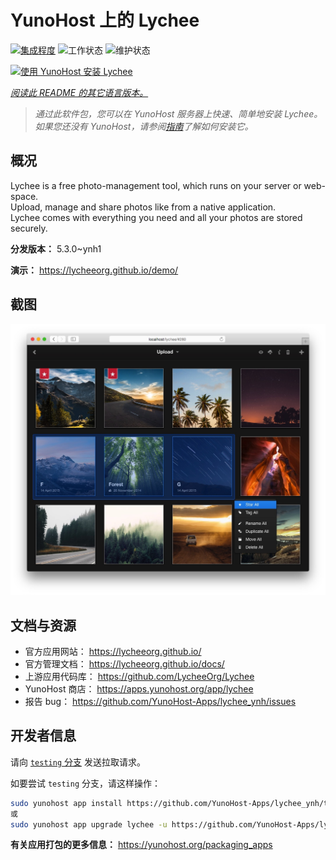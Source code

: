 <!--
注意：此 README 由 <https://github.com/YunoHost/apps/tree/master/tools/readme_generator> 自动生成
请勿手动编辑。
-->

# YunoHost 上的 Lychee

[![集成程度](https://dash.yunohost.org/integration/lychee.svg)](https://dash.yunohost.org/appci/app/lychee) ![工作状态](https://ci-apps.yunohost.org/ci/badges/lychee.status.svg) ![维护状态](https://ci-apps.yunohost.org/ci/badges/lychee.maintain.svg)

[![使用 YunoHost 安装 Lychee](https://install-app.yunohost.org/install-with-yunohost.svg)](https://install-app.yunohost.org/?app=lychee)

*[阅读此 README 的其它语言版本。](./ALL_README.md)*

> *通过此软件包，您可以在 YunoHost 服务器上快速、简单地安装 Lychee。*  
> *如果您还没有 YunoHost，请参阅[指南](https://yunohost.org/install)了解如何安装它。*

## 概况

Lychee is a free photo-management tool, which runs on your server or web-space.  
Upload, manage and share photos like from a native application.  
Lychee comes with everything you need and all your photos are stored securely.


**分发版本：** 5.3.0~ynh1

**演示：** <https://lycheeorg.github.io/demo/>

## 截图

![Lychee 的截图](./doc/screenshots/screenshot.jpg)

## 文档与资源

- 官方应用网站： <https://lycheeorg.github.io/>
- 官方管理文档： <https://lycheeorg.github.io/docs/>
- 上游应用代码库： <https://github.com/LycheeOrg/Lychee>
- YunoHost 商店： <https://apps.yunohost.org/app/lychee>
- 报告 bug： <https://github.com/YunoHost-Apps/lychee_ynh/issues>

## 开发者信息

请向 [`testing` 分支](https://github.com/YunoHost-Apps/lychee_ynh/tree/testing) 发送拉取请求。

如要尝试 `testing` 分支，请这样操作：

```bash
sudo yunohost app install https://github.com/YunoHost-Apps/lychee_ynh/tree/testing --debug
或
sudo yunohost app upgrade lychee -u https://github.com/YunoHost-Apps/lychee_ynh/tree/testing --debug
```

**有关应用打包的更多信息：** <https://yunohost.org/packaging_apps>
